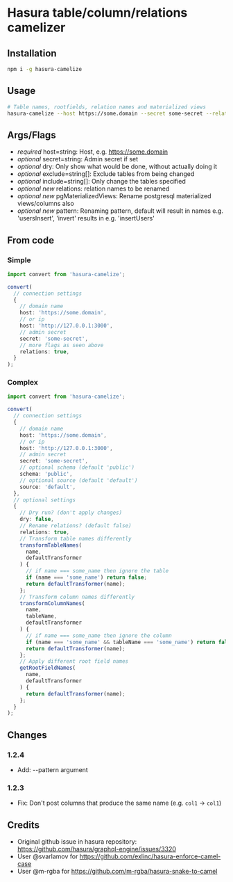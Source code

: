 # Hasura table/column/relations camelizer

## Installation

```bash
npm i -g hasura-camelize
```

## Usage

```bash
# Table names, rootfields, relation names and materialized views
hasura-camelize --host https://some.domain --secret some-secret --relations --pgMaterializedViews
```

## Args/Flags

- _required_ host=string: Host, e.g. https://some.domain
- _optional_ secret=string: Admin secret if set
- _optional_ dry: Only show what would be done, without actually doing it
- _optional_ exclude=string[]: Exclude tables from being changed
- _optional_ include=string[]: Only change the tables specified
- _optional_ _new_ relations: relation names to be renamed
- _optional_ _new_ pgMaterializedViews: Rename postgresql materialized views/columns also
- _optional_ _new_ pattern: Renaming pattern, default will result in names e.g. 'usersInsert', 'invert' results in e.g. 'insertUsers'

## From code

### Simple

```ts
import convert from 'hasura-camelize';

convert(
  // connection settings
  {
    // domain name
    host: 'https://some.domain',
    // or ip
    host: 'http://127.0.0.1:3000',
    // admin secret
    secret: 'some-secret',
    // more flags as seen above
    relations: true,
  }
);
```

### Complex

```ts
import convert from 'hasura-camelize';

convert(
  // connection settings
  {
    // domain name
    host: 'https://some.domain',
    // or ip
    host: 'http://127.0.0.1:3000',
    // admin secret
    secret: 'some-secret',
    // optional schema (default 'public')
    schema: 'public',
    // optional source (default 'default')
    source: 'default',
  },
  // optional settings
  {
    // Dry run? (don't apply changes)
    dry: false,
    // Rename relations? (default false)
    relations: true,
    // Transform table names differently
    transformTableNames(
      name,
      defaultTransformer
    ) {
      // if name === some_name then ignore the table
      if (name === 'some_name') return false;
      return defaultTransformer(name);
    };
    // Transform column names differently
    transformColumnNames(
      name,
      tableName,
      defaultTransformer
    ) {
      // if name === some_name then ignore the column
      if (name === 'some_name' && tableName === 'some_name') return false;
      return defaultTransformer(name);
    };
    // Apply different root field names
    getRootFieldNames(
      name,
      defaultTransformer
    ) {
      return defaultTransformer(name);
    };
  }
);
```

## Changes

### 1.2.4

- Add: --pattern argument

### 1.2.3

- Fix: Don't post columns that produce the same name (e.g. `col1` -> `col1`)

## Credits

- Original github issue in hasura repository: https://github.com/hasura/graphql-engine/issues/3320
- User @svarlamov for https://github.com/exlinc/hasura-enforce-camel-case
- User @m-rgba for https://github.com/m-rgba/hasura-snake-to-camel
